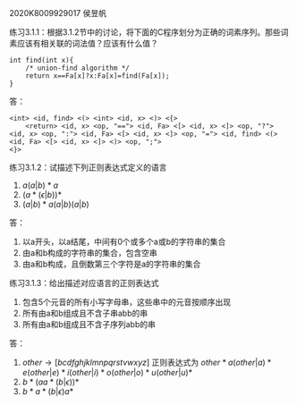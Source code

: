 2020K8009929017 侯昱帆

练习3.1.1：根据3.1.2节中的讨论，将下面的C程序划分为正确的词素序列。那些词素应该有相关联的词法值？应该有什么值？
```
int find(int x){
	/* union-find algorithm */
	return x==Fa[x]?x:Fa[x]=find(Fa[x]);
}
```

答：
```
<int> <id, find> <(> <int> <id, x> <)> <{>
	<return> <id, x> <op, "=="> <id, Fa> <[> <id, x> <]> <op, "?"> <id, x> <op, ":"> <id, Fa> <[> <id, x> <]> <op, "="> <id, find> <(> <id, Fa> <[> <id, x> <]> <)> <op, ";">
<}>
```

练习3.1.2：试描述下列正则表达式定义的语言
1) $a(a|b)*a$
2) $(a*(\epsilon|b))*$
3) $(a|b)*a(a|b)(a|b)$

答：
1. 以a开头，以a结尾，中间有0个或多个a或b的字符串的集合
2. 由a和b构成的字符串的集合，包含空串
3. 由a和b构成，且倒数第三个字符是a的字符串的集合

练习3.1.3：给出描述对应语言的正则表达式
1) 包含5个元音的所有小写字母串，这些串中的元音按顺序出现
2) 所有由a和b组成且不含子串abb的串
3) 所有由a和b组成且不含子序列abb的串

答：
1. $other\rightarrow [bcdfghjklmnpqrstvwxyz]$
	正则表达式为 $other* a (other|a)* e (other|e)* i (other|i)* o (other|o)* u (other|u)*$
2. $b*(aa*(b|\epsilon))*$
3. $b*a*(b|\epsilon)a*$


